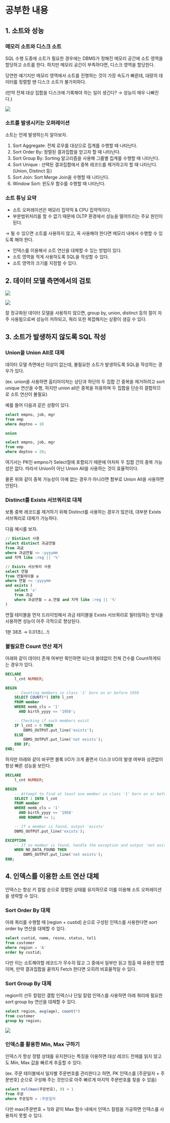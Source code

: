 # 공부한 내용

## 1. 소트와 성능

### 메모리 소트와 디스크 소트

SQL 수행 도중에 소트가 필요한 경우에는 DBMS가 정해진 메모리 공간에 소트 영역을 할당하고 소트를 한다. 하지만 메모리 공간이 부족하다면, 디스크 영역을 할당한다.

당연한 얘기지만 메모리 영역에서 소트를 진행하는 것이 가장 속도가 빠른데, 대량의 데이터를 정렬할 땐 디스크 소트가 불가피하다.

(만약 전체 대상 집합을 디스크에 기록해야 하는 일이 생긴다? → 성능이 매우 나빠진다.)

![](https://prod-files-secure.s3.us-west-2.amazonaws.com/5486ac02-837a-4340-b853-a8cd7b03f65f/a511bee9-8fd3-40e2-a4a3-c0420bfbdc37/%E1%84%89%E1%85%B3%E1%84%8F%E1%85%B3%E1%84%85%E1%85%B5%E1%86%AB%E1%84%89%E1%85%A3%E1%86%BA_2024-04-30_%E1%84%8B%E1%85%A9%E1%84%8C%E1%85%A5%E1%86%AB_9.07.10.png)

### 소트를 발생시키는 오퍼레이션

소트는 언제 발생하는지 알아보자.

1. Sort Aggregate: 전체 로우를 대상으로 집계를 수행할 때 나타난다.
2. Sort Order By: 정렬된 결과집합을 얻고자 할 때 나타난다.
3. Sort Group By: Sorting 알고리즘을 사용해 그룹별 집계를 수행할 때 나타난다.
4. Sort Unique : 선택된 결과집합에서 중복 레코드를 제거하고자 할 때 나타난다. (Union, Distinct 등)
5. Sort Join: Sort Merge Join을 수행할 때 나타난다.
6. Window Sort: 윈도우 함수를 수행할 때 나타난다.

### 소트 튜닝 요약

- 소트 오퍼레이션은 메모리 집약적 & CPU 집약적이다.
- 부분범위처리를 할 수 없기 때문에 OLTP 환경에서 성능을 떨어뜨리는 주요 원인이 된다.

→ 될 수 있으면 소트를 사용하지 않고, 꼭 사용해야 한다면 메모리 내에서 수행할 수 있도록 해야 한다.

- 인덱스를 이용해서 소트 연산을 대체할 수 있는 방법이 있다.
- 소트 영역을 적게 사용하도록 SQL을 작성할 수 있다.
- 소트 영역의 크기를 지정할 수 있다.

## 2. 데이터 모델 측면에서의 검토

![](https://dataonair.or.kr/publishing/img/knowledge/etc_31.jpg)

![](https://dataonair.or.kr/publishing/img/knowledge/etc_32.jpg)

잘 정규화된 데이터 모델을 사용하지 않으면, group by, union, distinct 등의 절이 자주 사용됨으로써 성능이 저하되고, 쿼리 또한 복잡해지는 상황이 생길 수 있다.

## 3. 소트가 발생하지 않도록 SQL 작성

### Union을 Union All로 대체

데이터 모델 측면에선 이상이 없는데, 불필요한 소트가 발생하도록 SQL을 작성하는 경우가 있다.

(ex.  union을 사용하면 옵티마이저는 상단과 하단의 두 집합 간 중복을 제거하려고 sort unique 연산을 수행, 하지만 union all은 중복을 허용하며 두 집합을 단순히 결합하므로 소트 연산이 불필요)

예를 들어 다음과 같은 상황이 있다.

```sql
select empno, job, mgr 
from emp 
where deptno = 10

union

select empno, job, mgr 
from emp 
where deptno = 20;
```

여기서는 PK인 empno가 Select절에 포함되기 때문에 어차피 두 집합 간의 중복 가능성은 없다. 따라서 Union이 아닌 Union All을 사용하는 것이 효율적이다.

물론 위와 같이 중복 가능성이 아예 없는 경우가 아니라면 함부로 Union All을 사용하면 안된다.

### Distinct를 Exists 서브쿼리로 대체

보통 중복 레코드를 제거하기 위해 Distinct를 사용하는 경우가 많은데, 대부분 Exists 서브쿼리로 대체가 가능하다.

다음 예시를 보자.

```sql
// Distinct 사용
select distinct 과금연월
from 과금
where 과금연월 <= :yyyymm
and 지역 like :reg || '%'

// Exists 서브쿼리 사용
select 연월
from 연월테이블 a
where 연월 <= :yyyymm
and exists (
	select 'x'
	from 과금
	where 과금연월 = a.연월 and 지역 like :reg || '%'
)
```

연월 테이블을 먼저 드라이빙해서 과금 테이블을 Exists 서브쿼리로 필터링하는 방식을 사용하면 성능이 아주 극적으로 향상된다.

1분 38초 → 0.01초(…!)

### 불필요한 Count 연산 제거

아래와 같이 데이터 존재 여부만 확인하면 되는데 쓸데없이 전체 건수를 Count하게되는 경우가 있다.

```sql
DECLARE
    l_cnt NUMBER;

BEGIN
    -- Counting members in class '1' born on or before 1950
    SELECT COUNT(*) INTO l_cnt
    FROM member
    WHERE memb_cls = '1'
      AND birth_yyyy <= '1950';

    -- Checking if such members exist
    IF l_cnt > 0 THEN
        DBMS_OUTPUT.put_line('exists');
    ELSE
        DBMS_OUTPUT.put_line('not exists');
    END IF;
END;
```

하지만 아래와 같이 바꾸면 블록 I/O가 크게 줄면서 디스크 I/O의 발생 여부와 상관없이 항상 빠른 성능을 보인다.

```sql
DECLARE
    l_cnt NUMBER;

BEGIN
    -- Attempt to find at least one member in class '1' born on or before 1950
    SELECT 1 INTO l_cnt
    FROM member
    WHERE memb_cls = '1'
      AND birth_yyyy <= '1950'
      AND ROWNUM <= 1;

    -- If a member is found, output 'exists'
    DBMS_OUTPUT.put_line('exists');

EXCEPTION
    -- If no member is found, handle the exception and output 'not exists'
    WHEN NO_DATA_FOUND THEN
        DBMS_OUTPUT.put_line('not exists');
END;
```

## 4. 인덱스를 이용한 소트 연산 대체

인덱스는 항상 키 칼럼 순으로 정렬된 상태를 유지하므로 이를 이용해 소트 오퍼레이션을 생략할 수 있다.

### Sort Order By 대체

아래 쿼리를 수행할 때 [region + custid] 순으로 구성된 인덱스를 사용한다면 sort order by 연산을 대체할 수 있다.

```sql
select custid, name, resno, status, tel1
from customer
where region = 'A'
order by custid;
```

다만 이는 소트해야할 레코드가 무수히 많고 그 중에서 일부만 읽고 멈출 때 유용한 방볍이며, 만약 결과집합을 끝까지 Fetch 한다면 오히려 비효율적일 수 있다.

### Sort Group By 대체

region이 선두 칼럼인 결합 인덱스나 단일 칼럼 인덱스를 사용하면 아래 쿼리에 필요한 sort group by 연산을 대체할 수 있다.

```sql
select region, avg(age), count(*)
from customer
group by region;
```

![](https://dataonair.or.kr/publishing/img/knowledge/etc_33.jpg)

### 인덱스를 활용한 Min, Max 구하기

인덱스가 항상 정렬 상태를 유지한다는 특징을 이용하면 대상 레코드 전체를 읽지 않고도 Min, Max 값을 빠르게 추출할 수 있다.

(ex. 주문 테이블에서 일자별 주문번호를 관리한다고 하면, PK 인덱스를 [주문일자 + 주문번호] 순으로 구성해 주는 것만으로 아주 빠르게 마지막 주문번호를 찾을 수 있음)

```sql
select nvl(max(주문번호), 0) + 1
from 주문
where 주문일자 = :주문일자
```

다만 max(주문번호 + 1)와 같이 Max 함수 내에서 인덱스 칼럼을 가공하면 인덱스를 사용하지 못할 수 있다.





